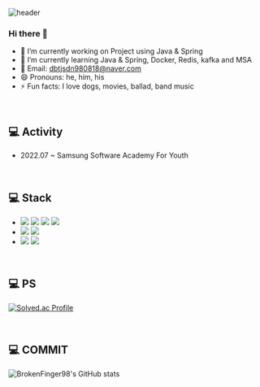 ![header](https://capsule-render.vercel.app/api?type=waving&color=navy&height=300&section=header&text=Sunwoo&animation=twinkling&fontColor=FFFFFF&fontSize=90)

### Hi there 👋
- 🔭 I’m currently working on Project using Java & Spring
- 🌱 I’m currently learning Java & Spring, Docker, Redis, kafka and MSA
- 📧 Email: dbtjsdn980818@naver.com
- 😄 Pronouns: he, him, his
- ⚡ Fun facts: I love dogs, movies, ballad, band music

<br>

## 💻 Activity
- 2022.07 ~ Samsung Software Academy For Youth

<br>

## 💻 Stack

- <img src="https://img.shields.io/badge/JAVA-007396?style=flat-square&logo=java&logoColor=white"/>
  <img src="https://img.shields.io/badge/spring-6DB33F?style=flat-square&logo=spring&logoColor=white"/>
  <img src="https://img.shields.io/badge/C-A8B9CC?style=flat-square&logo=C&logoColor=white"/>
  <img src="https://img.shields.io/badge/C++-3776AB?style=flat-square&logo=Python&logoColor=white">

- <img src="https://img.shields.io/badge/ORACLE-F80000?style=flat-square&logo=oracle&logoColor=white"/>
  <img src="https://img.shields.io/badge/postgres-%23316192.svg?style=for-the-badge&logo=postgresql&logoColor=white"/>
- <img src="https://img.shields.io/badge/Git-F05032?style=flat-square&logo=git&logoColor=white"/>
  <img src="https://img.shields.io/badge/Postman-FF6C37?style=flat-square&logo=Postman&logoColor=white"/>

<br>

## 💻 PS
[![Solved.ac Profile](http://mazassumnida.wtf/api/v2/generate_badge?boj=moda521)](https://solved.ac/moda521/)

<br>

## 💻 COMMIT
![BrokenFinger98's GitHub stats](https://github-readme-stats.vercel.app/api?username=BrokenFinger98&show_icons=true&theme=radical)
